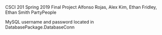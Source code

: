 CSCI 201 Spring 2019 Final Project
Alfonso Rojas, Alex Kim, Ethan Fridley, Ethan Smith
PartyPeople


MySQL username and password located in DatabasePackage.DatabaseConn
